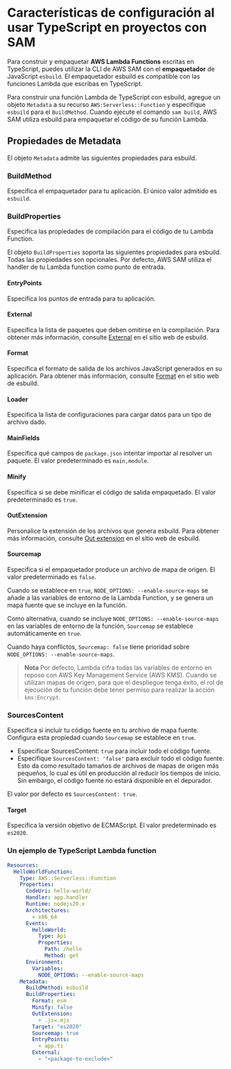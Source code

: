 # Características de configuración al usar TypeScript en proyectos con SAM

Para construir y empaquetar **AWS Lambda Functions** escritas en TypeScript, puedes utilizar la CLI de AWS SAM con 
el **empaquetador** de JavaScript `esbuild`. El empaquetador esbuild es compatible con las funciones Lambda 
que escribas en TypeScript.

Para construir una función Lambda de TypeScript con esbuild, agregue un objeto `Metadata` a su recurso 
`AWS:Serverless::Function` y especifique `esbuild` para el `BuildMethod`. Cuando ejecute el comando `sam build`, 
AWS SAM utiliza esbuild para empaquetar el código de su función Lambda.

## Propiedades de Metadata

El objeto `Metadata` admite las siguientes propiedades para esbuild.

### BuildMethod

Especifica el empaquetador para tu aplicación. El único valor admitido es `esbuild`.

### BuildProperties

Especifica las propiedades de compilación para el código de tu Lambda Function.

El objeto `BuildProperties` soporta las siguientes propiedades para esbuild. Todas las propiedades son opcionales. 
Por defecto, AWS SAM utiliza el handler de tu Lambda function como punto de entrada.

#### EntryPoints
Especifica los puntos de entrada para tu aplicación.

#### External
Especifica la lista de paquetes que deben omitirse en la compilación. Para obtener más información, consulte [External](https://esbuild.github.io/api/#external) en el sitio web de esbuild.

#### Format
Especifica el formato de salida de los archivos JavaScript generados en su aplicación. Para obtener más información, consulte [Format](https://esbuild.github.io/api/#format) en el sitio web de esbuild.

#### Loader
Especifica la lista de configuraciones para cargar datos para un tipo de archivo dado.

#### MainFields
Especifica qué campos de `package.json` intentar importar al resolver un paquete. El valor predeterminado es `main,module`.

#### Minify
Especifica si se debe minificar el código de salida empaquetado. El valor predeterminado es `true`.

#### OutExtension
Personalice la extensión de los archivos que genera esbuild. Para obtener más información, consulte [Out extension](https://esbuild.github.io/api/#out-extension) en el sitio web de esbuild.

#### Sourcemap
Especifica si el empaquetador produce un archivo de mapa de origen. El valor predeterminado es `false`.

Cuando se establece en `true`, `NODE_OPTIONS: --enable-source-maps` se añade a las variables de entorno de la Lambda Function, 
y se genera un mapa fuente que se incluye en la función.

Como alternativa, cuando se incluye `NODE_OPTIONS: --enable-source-maps` en las variables de entorno de la función, 
`Sourcemap` se establece automáticamente en `true`.

Cuando haya conflictos, `Sourcemap: false` tiene prioridad sobre `NODE_OPTIONS: --enable-source-maps`.

> **Nota**
> Por defecto, Lambda cifra todas las variables de entorno en reposo con AWS Key Management Service (AWS KMS). 
> Cuando se utilizan mapas de origen, para que el despliegue tenga éxito, el rol de ejecución de tu función debe tener permiso para 
> realizar la acción `kms:Encrypt`.

### SourcesContent

Especifica si incluir tu código fuente en tu archivo de mapa fuente. Configura esta propiedad cuando `Sourcemap` se establece en `true`.

* Especificar SourcesContent: `true` para incluir todo el código fuente.
* Especifique `SourcesContent: 'false'` para excluir todo el código fuente. Esto da como resultado tamaños de archivos 
de mapas de origen más pequeños, lo cual es útil en producción al reducir los tiempos de inicio. Sin embargo, el código 
fuente no estará disponible en el depurador.

El valor por defecto es `SourcesContent: true`.

#### Target

Especifica la versión objetivo de ECMAScript. El valor predeterminado es `es2020`.

### Un ejemplo de TypeScript Lambda function

```yaml
Resources:
  HelloWorldFunction:
    Type: AWS::Serverless::Function
    Properties:
      CodeUri: hello-world/
      Handler: app.handler
      Runtime: nodejs20.x
      Architectures:
        - x86_64
      Events:
        HelloWorld:
          Type: Api 
          Properties:
            Path: /hello
            Method: get
      Environment:
        Variables:
          NODE_OPTIONS: --enable-source-maps
    Metadata:
      BuildMethod: esbuild
      BuildProperties:
        Format: esm
        Minify: false
        OutExtension:
          - .js=.mjs
        Target: "es2020"
        Sourcemap: true
        EntryPoints: 
          - app.ts
        External:
          - "<package-to-exclude>"
```

